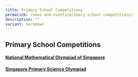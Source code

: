 ```yaml
---
title: Primary School Competitions
permalink: /news-and-events/primary-school-competitions/
description: ""
variant: markdown
---
```

## Primary School Competitions

#### <a href="/nmos/"> National Mathematical Olympiad of Singapore </a>

#### <a href="/spso/intro/"> Singapore Primary Science Olympiad </a>